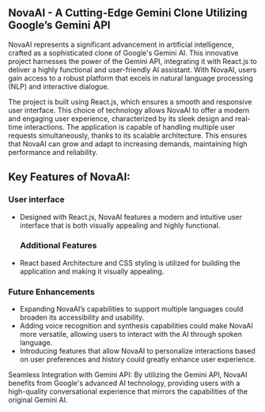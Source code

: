 ## NovaAI - A Cutting-Edge Gemini Clone Utilizing Google’s Gemini API

NovaAI represents a significant advancement in artificial intelligence, crafted as a sophisticated clone of Google's Gemini AI. This innovative project harnesses the power of the Gemini API, integrating it with React.js to deliver a highly functional and user-friendly AI assistant. With NovaAI, users gain access to a robust platform that excels in natural language processing (NLP) and interactive dialogue.

The project is built using React.js, which ensures a smooth and responsive user interface. This choice of technology allows NovaAI to offer a modern and engaging user experience, characterized by its sleek design and real-time interactions. The application is capable of handling multiple user requests simultaneously, thanks to its scalable architecture. This ensures that NovaAI can grow and adapt to increasing demands, maintaining high performance and reliability.

## Key Features of NovaAI:
### **User interface**
- Designed with React.js, NovaAI features a modern and intuitive user interface that is both visually appealing and highly functional.

  ### **Additional Features**
- React based Architecture and CSS styling is utilized for building the application and making it visually appealing.
  
### **Future Enhancements**
- Expanding NovaAI’s capabilities to support multiple languages could broaden its accessibility and usability.
- Adding voice recognition and synthesis capabilities could make NovaAI more versatile, allowing users to interact with the AI through spoken language.
- Introducing features that allow NovaAI to personalize interactions based on user preferences and history could greatly enhance user experience.

Seamless Integration with Gemini API: 
By utilizing the Gemini API, NovaAI benefits from Google's advanced AI technology, providing users with a high-quality conversational experience that mirrors the capabilities of the original Gemini AI.


